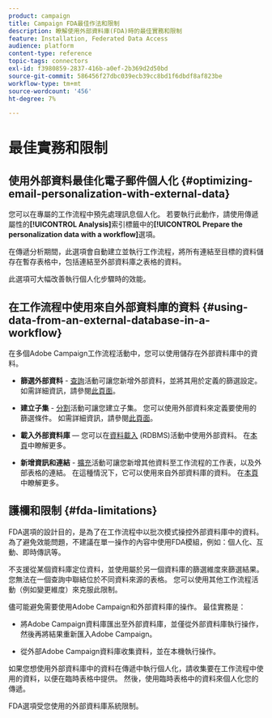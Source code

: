 ```yaml
---
product: campaign
title: Campaign FDA最佳作法和限制
description: 瞭解使用外部資料庫(FDA)時的最佳實務和限制
feature: Installation, Federated Data Access
audience: platform
content-type: reference
topic-tags: connectors
exl-id: f3980859-2837-416b-a0ef-2b369d2d50bd
source-git-commit: 586456f27dbc039ecb39cc8bd1f6dbdf8af823be
workflow-type: tm+mt
source-wordcount: '456'
ht-degree: 7%

---
```


# 最佳實務和限制



## 使用外部資料最佳化電子郵件個人化 {#optimizing-email-personalization-with-external-data}

您可以在專屬的工作流程中預先處理訊息個人化。 若要執行此動作，請使用傳遞屬性的&#x200B;**[!UICONTROL Analysis]**&#x200B;索引標籤中的&#x200B;**[!UICONTROL Prepare the personalization data with a workflow]**&#x200B;選項。

在傳遞分析期間，此選項會自動建立並執行工作流程，將所有連結至目標的資料儲存在暫存表格中，包括連結至外部資料庫之表格的資料。

此選項可大幅改善執行個人化步驟時的效能。

## 在工作流程中使用來自外部資料庫的資料 {#using-data-from-an-external-database-in-a-workflow}

在多個Adobe Campaign工作流程活動中，您可以使用儲存在外部資料庫中的資料。

* **篩選外部資料** - [查詢](../../workflow/using/targeting-data.md#selecting-data)活動可讓您新增外部資料，並將其用於定義的篩選設定。 如需詳細資訊，請參閱[此頁面](../../workflow/using/targeting-data.md#selecting-data)。

* **建立子集** - [分割](../../workflow/using/split.md)活動可讓您建立子集。 您可以使用外部資料來定義要使用的篩選條件。 如需詳細資訊，請參閱[此頁面](../../workflow/using/split.md)。

* **載入外部資料庫** — 您可以在[資料載入](../../workflow/using/data-loading-rdbms.md) (RDBMS)活動中使用外部資料。 在[本頁](../../workflow/using/data-loading-rdbms.md)中瞭解更多。

* **新增資訊和連結** - [擴充](../../workflow/using/enrichment.md)活動可讓您新增其他資料至工作流程的工作表，以及外部表格的連結。 在這種情況下，它可以使用來自外部資料庫的資料。 在[本頁](../../workflow/using/enrichment.md)中瞭解更多。

## 護欄和限制 {#fda-limitations}

FDA選項的設計目的，是為了在工作流程中以批次模式操控外部資料庫中的資料。 為了避免效能問題，不建議在單一操作的內容中使用FDA模組，例如：個人化、互動、即時傳訊等。

不支援從某個資料庫定位資料，並使用屬於另一個資料庫的篩選維度來篩選結果。 您無法在一個查詢中聯結位於不同資料來源的表格。 您可以使用其他工作流程活動（例如變更維度）來克服此限制。

儘可能避免需要使用Adobe Campaign和外部資料庫的操作。 最佳實務是：

* 將Adobe Campaign資料庫匯出至外部資料庫，並僅從外部資料庫執行操作，然後再將結果重新匯入Adobe Campaign。

* 從外部Adobe Campaign資料庫收集資料，並在本機執行操作。

如果您想使用外部資料庫中的資料在傳遞中執行個人化，請收集要在工作流程中使用的資料，以便在臨時表格中提供。 然後，使用臨時表格中的資料來個人化您的傳遞。

FDA選項受您使用的外部資料庫系統限制。
